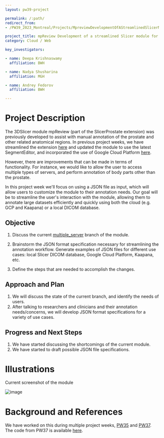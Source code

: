 ```yaml
---
layout: pw39-project

permalink: /:path/
redirect_from:
- /PW39_2023_Montreal/Projects/MpreviewDevelopmentOfAStreamlinedSlicerModuleForManualImageAnnotation/README.html

project_title: mpReview Development of a streamlined Slicer module for manual image annotation
category: Cloud / Web

key_investigators:

- name: Deepa Krishnaswamy
  affiliation: BWH

- name: Nadya Shusharina
  affiliation: MGH

- name: Andrey Fedorov
  affiliation: BWH

---
```


# Project Description

<!-- Add a short paragraph describing the project. -->

The 3DSlicer module mpReview (part of the SlicerProstate extension) was previously developed to assist with manual annotation of the prostate and other related anatomical regions. In previous project weeks, we have streamlined the extension [here](https://projectweek.na-mic.org/PW35_2021_Virtual/Projects/mpReview/) and updated the module to use the latest SegmentEditor, and incorporated the use of Google Cloud Platform [here](https://projectweek.na-mic.org/PW37_2022_Virtual/Projects/mpReview/).

However, there are improvements that can be made in terms of functionality. For instance, we would like to allow the user to access multiple types of servers, and perform annotation of body parts other than the prostate.

In this project week we'll focus on using a JSON file as input, which will allow users to customize the module to their annotation needs. Our goal will be to streamline the user's interaction with the module, allowing them to annotate large datasets efficiently and quickly using both the cloud (e.g. GCP and Kaapana) or a local DICOM database.

## Objective

<!-- Describe here WHAT you would like to achieve (what you will have as end result). -->

1.  Discuss the current [multiple_server](https://github.com/deepakri201/mpReview/tree/multiple_server) branch of the module.

2.  Brainstorm the JSON format specification necessary for streamlining the annotation workflow. Generate examples of JSON files for different use cases: local Slicer DICOM database, Google Cloud Platform, Kaapana, etc.

3.  Define the steps that are needed to accomplish the changes.

## Approach and Plan

<!-- Describe here HOW you would like to achieve the objectives stated above. -->

1.  We will discuss the state of the current branch, and identify the needs of users.
2.  After talking to researchers and clinicians and their annotation needs/concerns, we will develop JSON format specifications for a variety of use cases.

## Progress and Next Steps

<!-- Update this section as you make progress, describing of what you have ACTUALLY DONE.
     If there are specific steps that you could not complete then you can describe them here, too. -->

1.  We have started discussing the  shortcomings of the current module.
2.  We have started to draft possible JSON file specifications.

# Illustrations

<!-- Add pictures and links to videos that demonstrate what has been accomplished. -->

Current screenshot of the module

![image](https://user-images.githubusercontent.com/59979551/173397664-c3a7f567-d5f2-4214-a366-7cef1344860c.png)

# Background and References

<!-- If you developed any software, include link to the source code repository.
     If possible, also add links to sample data, and to any relevant publications. -->

We have worked on this during multiple project weeks, [PW35](https://projectweek.na-mic.org/PW35_2021_Virtual/Projects/mpReview/) and [PW37](https://projectweek.na-mic.org/PW37_2022_Virtual/Projects/mpReview/). The code from PW37 is available [here](https://github.com/deepakri201/mpReview/tree/multiple_server).
